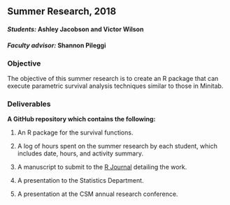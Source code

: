 ## Summer Research, 2018

#### _Students:_ Ashley Jacobson and Victor Wilson

#### _Faculty advisor:_ Shannon Pileggi

### Objective

The objective of this summer research is to create an R package that can execute parametric survival analysis techniques similar to those in Minitab.

### Deliverables

**A GitHub repository which contains the following:**

1.  An R package for the survival functions.

2.  A log of hours spent on the summer research by each student, which includes date, hours, and activity summary.

3.  A manuscript to submit to the [R Journal](https://journal.r-project.org/) detailing the work.

4.  A presentation to the Statistics Department.

5.  A presentation at the CSM annual research conference.
